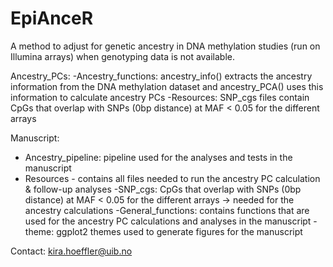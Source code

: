 # EpiAnceR
A method to adjust for genetic ancestry in DNA methylation studies (run on Illumina arrays) when genotyping data is not available.

Ancestry_PCs:
-Ancestry_functions: ancestry_info() extracts the ancestry information from the DNA methylation dataset and ancestry_PCA() uses this information to calculate ancestry PCs
-Resources: SNP_cgs files contain CpGs that overlap with SNPs (0bp distance) at MAF < 0.05 for the different arrays

Manuscript:
- Ancestry_pipeline: pipeline used for the analyses and tests in the manuscript
- Resources - contains all files needed to run the ancestry PC calculation & follow-up analyses
        -SNP_cgs: CpGs that overlap with SNPs (0bp distance) at MAF < 0.05 for the different arrays -> needed for the ancestry calculations
        -General_functions: contains functions that are used for the ancestry PC calculations and analyses in the manuscript
        -theme: ggplot2 themes used to generate figures for the manuscript


Contact:
kira.hoeffler@uib.no
